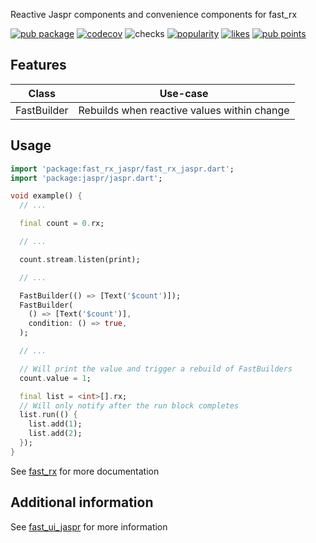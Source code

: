 Reactive Jaspr components and convenience components for fast_rx

[![pub package](https://img.shields.io/pub/v/fast_rx_jaspr)](https://pub.dev/packages/fast_rx_jaspr)
[![codecov](https://img.shields.io/codecov/c/github/Rexios80/fast_ui_jaspr/master?flag=fast_rx_jaspr)](https://codecov.io/gh/Rexios80/fast_ui_jaspr)
![checks](https://img.shields.io/github/checks-status/Rexios80/fast_ui_jaspr/master)
[![popularity](https://img.shields.io/pub/popularity/fast_rx_jaspr)](https://pub.dev/packages/fast_rx_jaspr/score)
[![likes](https://img.shields.io/pub/likes/fast_rx_jaspr)](https://pub.dev/packages/fast_rx_jaspr/score)
[![pub points](https://img.shields.io/pub/points/fast_rx_jaspr)](https://pub.dev/packages/fast_rx_jaspr/score)

## Features
| Class       | Use-case                                    |
| ----------- | ------------------------------------------- |
| FastBuilder | Rebuilds when reactive values within change |

## Usage
<!-- embedme readme/usage.dart -->
```dart
import 'package:fast_rx_jaspr/fast_rx_jaspr.dart';
import 'package:jaspr/jaspr.dart';

void example() {
  // ...

  final count = 0.rx;

  // ...

  count.stream.listen(print);

  // ...

  FastBuilder(() => [Text('$count')]);
  FastBuilder(
    () => [Text('$count')],
    condition: () => true,
  );

  // ...

  // Will print the value and trigger a rebuild of FastBuilders
  count.value = 1;

  final list = <int>[].rx;
  // Will only notify after the run block completes
  list.run(() {
    list.add(1);
    list.add(2);
  });
}

```

See [fast_rx](https://pub.dev/packages/fast_rx) for more documentation

## Additional information
See [fast_ui_jaspr](https://pub.dev/packages/fast_ui_jaspr) for more information